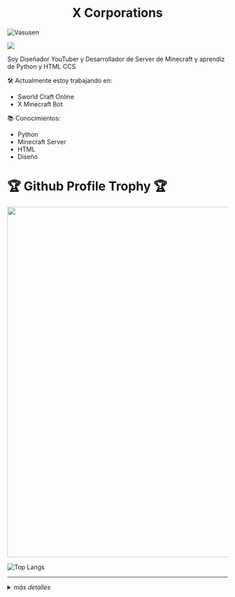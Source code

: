 <h1 align="center">
  <b>X Corporations</b>
</h1>

<p align="left"> <img src="https://komarev.com/ghpvc/?username=KeimaSenpai&label=Profile%20views&color=E95420&style=flat-square" alt="Vasusen" /> </p>

<div align="left">
  <p><a href="https://youtube.com/channel/UCgHO7K8MCGOFDsK_WTr5vdQ?sub_confirmation=1">
    <img src="https://img.shields.io/youtube/channel/subscribers/UCgHO7K8MCGOFDsK_WTr5vdQ?label=Subcriptores&style=social" />
  </a></p>

Soy Diseñador YouTuber y Desarrollador de Server de Minecraft y aprendiz de Python y HTML CCS


🛠️ Actualmente estoy trabajando en:
- Sworld Craft Online
- X Minecraft Bot

📚 Conocimientos:
- Python
- Minecraft Server
- HTML
- Diseño

<h1>🏆 Github Profile Trophy 🏆</h1>
  <img width=800 src="https://github-profile-trophy.vercel.app/?username=KeimaSenpai&column=5&margin-w=15&margin-h=15&theme=discord&&no-frame=true"

  ---
  
  ![Top Langs](https://github-readme-stats.vercel.app/api/top-langs/?username=KeimaSenpai&layout=compact&show_icons=true)
  

---

<details>
<summary><i>más detalles</i></summary>
  
<h2>Link de mis redes Sociales</h2>

![Fox Logo Keima Sempai](https://user-images.githubusercontent.com/98184310/203803457-ba91f073-fe62-46e0-93d5-83ea56cc2270.png)
  https://keima-senpai.vercel.app/

</details>
